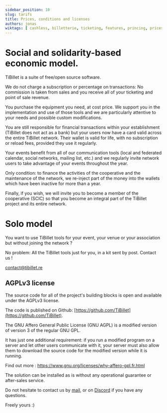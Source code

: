```yaml
---
sidebar_position: 10
slug: tarifs
title: Prices, conditions and licenses
authors: jonas
wiktags: [ cashless, billetterie, ticketing, features, princing, prices, licences ]
---
```


# Social and solidarity-based economic model.

TiBillet is a suite of free/open source software.

We do not charge a subscription or percentage on transactions: 
No commission is taken from sales and 
you receive all of your ticketing and point of sale revenue.

You purchase the equipment you need, at cost price.
We support you in the implementation and use of those tools and we are particularly attentive to your needs and possible custom modifications.

You are still responsible for financial transactions within your establishment (TiBillet does not 
act as a bank) but your users now have a card valid across the entire TiBillet network. 
Their wallet is valid for life, with no subscription or reload fees, provided they use it regularly.

Your events benefit from all of our communication tools (local and federated calendar, social networks, mailing list, etc.) and we regularly invite network users to take advantage of your events throughout the year.

Only condition: to finance the activities of the cooperative and the maintenance of the network, we re-inject part of the money into the wallets which have been inactive for more than a year.

Finally, if you wish, we will invite you to become a member of the cooperative (SCIC) so that you become an integral part of the TiBillet project and its entire network.

# Solo model

You want to use TiBillet tools for your event, your venue or your association but without joining the network ?

No problem: All the TiBillet tools just for you, in a kit sent by post. Contact us !

[contact@tibillet.re](mailto:contact@tibillet.re)

## AGPLv3 license

The source code for all of the project's building blocks is open and available under the AGPLv3 license.

The code is published on Github: [https://github.com/TiBillet](https://github.com/TiBillet).

The GNU Affero General Public License (GNU AGPL) is a modified version of version 3 of the regular GNU GPL.

It has just one additional requirement: if you run a modified program on a server and let other users communicate with it, your server must also allow them to download the source code for the modified version while it is running.

Find out more : https://www.gnu.org/licenses/why-affero-gpl.fr.html

The solution can be installed as is without any operational guarantee or after-sales service.

Do not hesitate to contact us by [mail](mailto:contact@tibillet.re), or on [Discord](https://discord.gg/ecb5jtP7vY) if you have any questions.

Freely yours :) 
